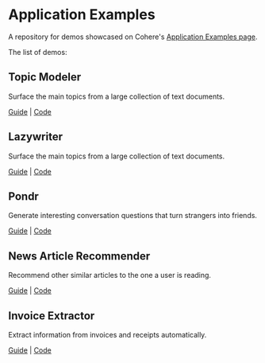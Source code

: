 # Application Examples
A repository for demos showcased on Cohere's [Application Examples page](https://docs.cohere.ai/page/application-examples).

The list of demos:

## Topic Modeler
Surface the main topics from a large collection of text documents.

[Guide](https://docs.cohere.ai/page/topic-modeling) | [Code](https://github.com/cohere-ai/examples/tree/main/topic-modeling)

## Lazywriter
Surface the main topics from a large collection of text documents.

[Guide](https://docs.cohere.ai/page/lazywriter) | [Code]([###])

## Pondr
Generate interesting conversation questions that turn strangers into friends.

[Guide](https://docs.cohere.ai/page/pondr) | [Code](https://github.com/cohere-ai/examples/tree/main/pondr)


## News Article Recommender
Recommend other similar articles to the one a user is reading.

[Guide](https://docs.cohere.ai/page/news-article-recommender) | [Code](https://github.com/cohere-ai/examples/tree/main/article-recommender)


## Invoice Extractor
Extract information from invoices and receipts automatically.

[Guide](https://docs.cohere.ai/page/invoice-extractor) | [Code](https://github.com/cohere-ai/examples/tree/main/invoice-extractor)


